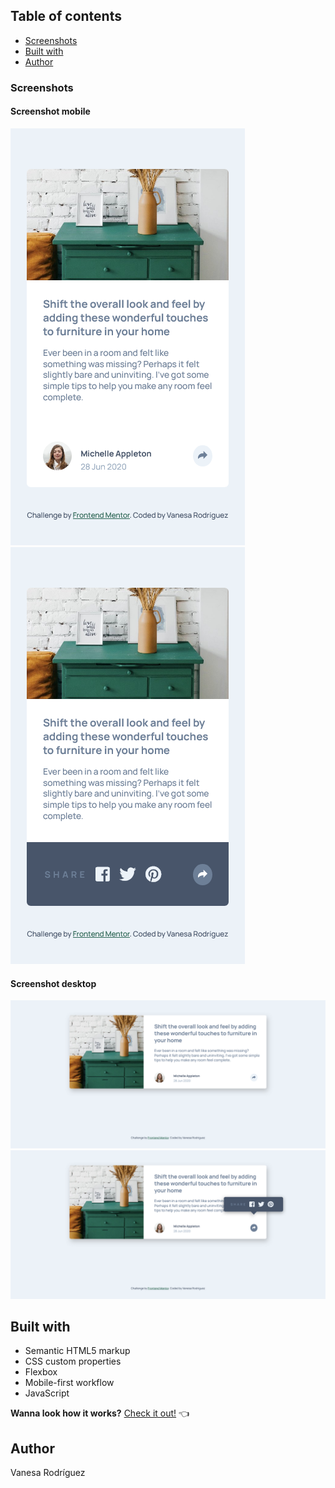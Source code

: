 ## Table of contents
- [Screenshots](#screenshots)
- [Built with](#built-with)
- [Author](#author)


### Screenshots

#### Screenshot mobile
![Diseño para móvil](screenshots/mobile-screenshot.png)
![Diseño para móvil tooltip activado](screenshots/mobile-active-state-screenshot.png)

#### Screenshot desktop
![Diseño para escritorio](screenshots/desktop-screenshot.png)
![Diseño para escritorio tooltip activado](screenshots/desktop-active-state-screenshot.png)


## Built with
- Semantic HTML5 markup
- CSS custom properties
- Flexbox
- Mobile-first workflow
- JavaScript

**Wanna look how it works?** 
[Check it out!](https://vanesa-r.github.io/article-preview-component/) :point_left:



## Author
Vanesa Rodríguez
